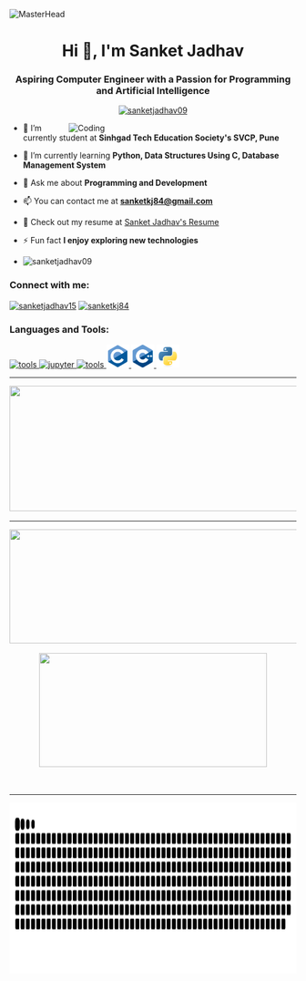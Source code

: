 ![MasterHead](https://user-images.githubusercontent.com/90236635/232446433-d5540fa2-fe28-4bb8-b929-cdb51fe61336.gif)
<h1 align="center">Hi 👋, I'm Sanket Jadhav</h1>
<h3 align="center">Aspiring Computer Engineer with a Passion for Programming and Artificial Intelligence</h3>

<p align="center"> <a href="https://github.com/ryo-ma/github-profile-trophy"><img src="https://github-profile-trophy.vercel.app/?username=sanketjadhav09" alt="sanketjadhav09" /></a> </p>

<img align="right" alt="Coding" width="400" src="https://camo.githubusercontent.com/7de37139d0b4c1ce40865e799b446c0e963a3dd8fb68d239707237c40604fa3d/68747470733a2f2f63646e2e6472696262626c652e636f6d2f75736572732f3733303730332f73637265656e73686f74732f363538313234332f6176656e746f2e676966">


- 🔭 I’m currently student at **Sinhgad Tech Education Society's SVCP, Pune**

- 🌱 I’m currently learning **Python, Data Structures Using C, Database Management System**

- 💬 Ask me about **Programming and Development**

- 📫 You can contact me at **sanketkj84@gmail.com**

- 📄 Check out my resume at <a href="https://drive.google.com/file/d/1-19gPQu0kEBVe9smupUEoxrddXagXZ5P/view?usp=sharing">Sanket Jadhav's Resume</a>

- ⚡ Fun fact **I enjoy exploring new technologies**

- <p align="left"> <img src="https://komarev.com/ghpvc/?username=sanketjadhav09&label=Profile%20views&color=0e75b6&style=flat" alt="sanketjadhav09" /> </p>

<h3 align="left">Connect with me:</h3>
<p align="left">
<a href="https://linkedin.com/in/sanketjadhav15" target="blank"><img align="center" src="https://raw.githubusercontent.com/rahuldkjain/github-profile-readme-generator/master/src/images/icons/Social/linked-in-alt.svg" alt="sanketjadhav15" height="30" width="40" /></a>
<a href="https://www.hackerrank.com/sanketkj84" target="blank"><img align="center" src="https://raw.githubusercontent.com/rahuldkjain/github-profile-readme-generator/master/src/images/icons/Social/hackerrank.svg" alt="sanketkj84" height="30" width="40" /></a>
</p>

<h3 align="left">Languages and Tools:</h3>
<p align="left"> <a href="https://skillicons.dev" target="_blank" rel="noreferrer"> <img src="https://skillicons.dev/icons?i=vscode" alt="tools" width="40" height="40"/> </a> <a href="https://skillicons.dev" target="_blank" rel="noreferrer"> <img src="https://upload.wikimedia.org/wikipedia/commons/thumb/3/38/Jupyter_logo.svg/120px-Jupyter_logo.svg.png" alt="jupyter" width="40" height="40"/> </a> <a href="https://skillicons.dev" target="_blank" rel="noreferrer"> <img src="https://skillicons.dev/icons?i=github" alt="tools" width="40" height="40"/> </a> <a href="https://www.cprogramming.com/" target="_blank" rel="noreferrer"> <img src="https://raw.githubusercontent.com/devicons/devicon/master/icons/c/c-original.svg" alt="c" width="40" height="40"/> </a> <a href="https://www.w3schools.com/cpp/" target="_blank" rel="noreferrer"> <img src="https://raw.githubusercontent.com/devicons/devicon/master/icons/cplusplus/cplusplus-original.svg" alt="cplusplus" width="40" height="40"/> </a> <a href="https://www.python.org" target="_blank" rel="noreferrer"> <img src="https://raw.githubusercontent.com/devicons/devicon/master/icons/python/python-original.svg" alt="python" width="40" height="40"/> </a> </p>

<hr>

<p align="center">
  <img width="800" height="220" src="https://streak-stats.demolab.com?user=sanketjadhav09&theme=lowcontrast&show_border=true&border_radius=5&card_width=800">
</p>

<hr>

<p align="center">
  <img width="600" height="200" src="https://github-readme-stats.vercel.app/api?username=sanketjadhav09&show_icons=true&theme=vision-friendly-light">
</p>

<p align="center">
  <img width="400" height="200" src="https://github-readme-stats.vercel.app/api/top-langs/?username=sanketjadhav09&size_weight=0.0005&count_weight=0.3&layout=compact&theme=vision-friendly-light">
</p>

<div id="header" align="center">
  <img src="https://komarev.com/ghpvc/?username=sanketjadhav09&style=for-the-badge&color=blue" alt=""/>
</div>

<hr>

<img align="center" src="https://raw.githubusercontent.com/platane/snk/output/github-contribution-grid-snake.svg" height="300" width="4000" />
